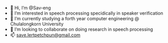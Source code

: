 - 👋 Hi, I’m @Sav-eng
- 👀 I’m interested in speech processing specidically in speaker verification
- 🌱 I’m currently studying a forth year computer engineering @ Chulalongkorn University
- 💞️ I’m looking to collaborate on doing research in speech processing
- 📫 save.lertpetchpun@gmail.com

<!---
Sav-eng/Sav-eng is a ✨ special ✨ repository because its `README.md` (this file) appears on your GitHub profile.
You can click the Preview link to take a look at your changes.
--->
